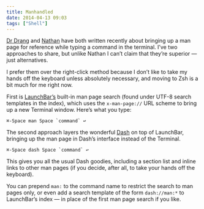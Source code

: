 ```yaml
---
title: Manhandled
date: 2014-04-13 09:03
tags: ["Shell"]
---
```


[Dr Drang][] and [Nathan][] have both written recently about bringing up a man page for reference while typing a command in the terminal. I’ve two approaches to share, but unlike Nathan I can’t claim that they’re superior — just alternatives.

[Dr Drang]: http://www.leancrew.com/all-this/2014/04/oh-man/
[Nathan]: http://nathangrigg.net/2014/04/zsh-push-line-or-edit/

I prefer them over the right-click method because I don’t like to take my hands off the keyboard unless absolutely necessary, and moving to Zsh is a bit much for me right now.

First is [LaunchBar’s][lb] built-in man page search (found under UTF-8 search templates in the index), which uses the `x-man-page://` URL scheme to bring up a new Terminal window. Here’s what you type:

[lb]: http://www.obdev.at/products/launchbar/index.html

    ⌘-Space man Space `command` ↩

The second approach layers the wonderful [Dash][] on top of LaunchBar, bringing up the man page in Dash’s interface instead of the Terminal.

[Dash]: http://kapeli.com/dash

    ⌘-Space dash Space `command` ↩

This gives you all the usual Dash goodies, including a section list and inline links to other man pages (if you decide, after all, to take your hands off the keyboard).

You can prepend `man:` to the command name to restrict the search to man pages only, or even add a search template of the form `dash://man:*` to LaunchBar’s index — in place of the first man page search if you like.
